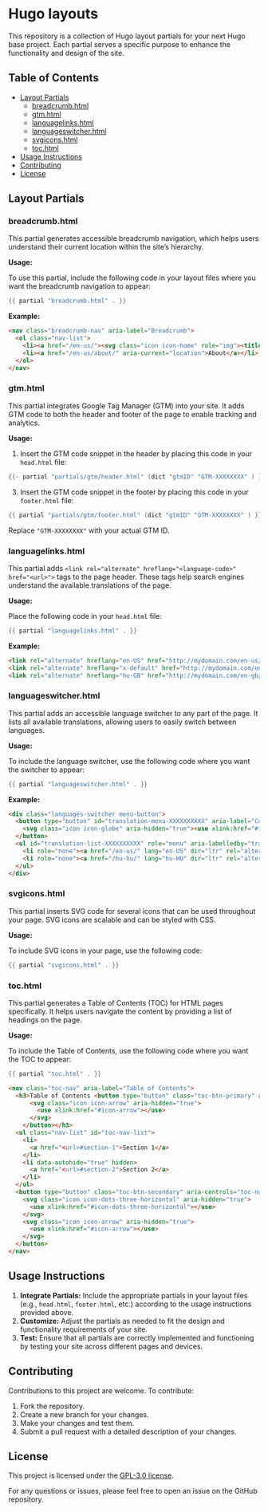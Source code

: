 Hugo layouts
============================

This repository is a collection of Hugo layout partials for your next Hugo base project. Each partial serves a specific purpose to enhance the functionality and design of the site.

Table of Contents
-----------------

*   [Layout Partials](#layout-partials)
    *   [breadcrumb.html](#breadcrumbhtml)
    *   [gtm.html](#gtmhtml)
    *   [languagelinks.html](#languagelinkshtml)
    *   [languageswitcher.html](#languageswitcherhtml)
    *   [svgicons.html](#svgiconshtml)
    *   [toc.html](#tochtml)
*   [Usage Instructions](#usage-instructions)
*   [Contributing](#contributing)
*   [License](#license)

Layout Partials
---------------

### breadcrumb.html

This partial generates accessible breadcrumb navigation, which helps users understand their current location within the site’s hierarchy.

**Usage:**

To use this partial, include the following code in your layout files where you want the breadcrumb navigation to appear:

```go
{{ partial "breadcrumb.html" . }}
```

**Example:**

```html
<nav class="breadcrumb-nav" aria-label="Breadcrumb">
  <ol class="nav-list">
    <li><a href="/en-us/"><svg class="icon icon-home" role="img"><title>Frontpage</title><use xlink:href="#icon-home"></use></svg></a></li>
    <li><a href="/en-us/about/" aria-current="location">About</a></li>
  </ol>
</nav>
```

### gtm.html

This partial integrates Google Tag Manager (GTM) into your site. It adds GTM code to both the header and footer of the page to enable tracking and analytics.

**Usage:**

1.  Insert the GTM code snippet in the header by placing this code in your `head.html` file:

```go
{{- partial "partials/gtm/header.html" (dict "gtmID" "GTM-XXXXXXXX" ) }}
```
    

3.  Insert the GTM code snippet in the footer by placing this code in your `footer.html` file:

```go
{{ partial "partials/gtm/footer.html" (dict "gtmID" "GTM-XXXXXXXX" ) }}
```
    

Replace `"GTM-XXXXXXXX"` with your actual GTM ID.

### languagelinks.html

This partial adds `<link rel="alternate" hreflang="<language-code>" href="<url>">` tags to the page header. These tags help search engines understand the available translations of the page.

**Usage:**

Place the following code in your `head.html` file:

```go
{{ partial "languagelinks.html" . }}
```

**Example:**

```html
<link rel="alternate" hreflang="en-US" href="http://mydomain.com/en-us/">
<link rel="alternate" hreflang="x-default" href="http://mydomain.com/en-us/">
<link rel="alternate" hreflang="hu-GB" href="http://mydomain.com/en-gb/">
```

### languageswitcher.html

This partial adds an accessible language switcher to any part of the page. It lists all available translations, allowing users to easily switch between languages.

**Usage:**

To include the language switcher, use the following code where you want the switcher to appear:

```go
{{ partial "languageswitcher.html" . }}
```

**Example:**

```html
<div class="languages-switcher menu-button">
  <button type="button" id="translation-menu-XXXXXXXXXX" aria-label="Content Language Selector. Currently set to English (United States)" lang="en-US" dir="ltr" aria-haspopup="true" aria-controls="translation-list-XXXXXXXXXX" aria-expanded="false">
    <svg class="icon icon-globe" aria-hidden="true"><use xlink:href="#icon-globe"></use></svg> English (United States)
  </button>
  <ul id="translation-list-XXXXXXXXXX" role="menu" aria-labelledby="translation-menu-XXXXXXXXXX">
    <li role="none"><a href="/en-us/" lang="en-US" dir="ltr" rel="alternate" hreflang="en-US" role="menuitem" aria-current="location" tabindex="-1">English (United States)</a></li>
    <li role="none"><a href="/hu-hu/" lang="hu-HU" dir="ltr" rel="alternate" hreflang="hu-HU" role="menuitem" tabindex="-1">Magyar (Magyarország)</a></li>
  </ul>
</div>
```

### svgicons.html

This partial inserts SVG code for several icons that can be used throughout your page. SVG icons are scalable and can be styled with CSS.

**Usage:**

To include SVG icons in your page, use the following code:

```go
{{ partial "svgicons.html" . }}
```
    
### toc.html

This partial generates a Table of Contents (TOC) for HTML pages specifically. It helps users navigate the content by providing a list of headings on the page.

**Usage:**

To include the Table of Contents, use the following code where you want the TOC to appear:

```go
{{ partial "toc.html" . }}
```
    
```html
<nav class="toc-nav" aria-label="Table of Contents">
  <h3>Table of Contents <button type="button" class="toc-btn-primary" aria-controls="toc-nav-list" aria-expanded="false">
      <svg class="icon icon-arrow" aria-hidden="true">
        <use xlink:href="#icon-arrow"></use>
      </svg>
    </button></h3>
  <ul class="nav-list" id="toc-nav-list">
    <li>
      <a href="<url>#section-1">Section 1</a>
    </li>
    <li data-autohide="true" hidden>
      <a href="<url>#section-2">Section 2</a>
    </li>
  </ul>
  <button type="button" class="toc-btn-secondary" aria-controls="toc-nav-list" aria-expanded="false">
    <svg class="icon icon-dots-three-horizontal" aria-hidden="true">
      <use xlink:href="#icon-dots-three-horizontal"></use>
    </svg>
    <svg class="icon icon-arrow" aria-hidden="true">
      <use xlink:href="#icon-arrow"></use>
    </svg>
  </button>
</nav>
```


Usage Instructions
------------------

1.  **Integrate Partials:** Include the appropriate partials in your layout files (e.g., `head.html`, `footer.html`, etc.) according to the usage instructions provided above.
2.  **Customize:** Adjust the partials as needed to fit the design and functionality requirements of your site.
3.  **Test:** Ensure that all partials are correctly implemented and functioning by testing your site across different pages and devices.

Contributing
------------

Contributions to this project are welcome. To contribute:

1.  Fork the repository.
2.  Create a new branch for your changes.
3.  Make your changes and test them.
4.  Submit a pull request with a detailed description of your changes.

License
-------

This project is licensed under the [GPL-3.0 license](LICENSE).

For any questions or issues, please feel free to open an issue on the GitHub repository.